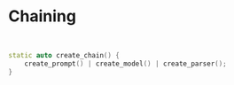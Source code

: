 # Chaining

```c++


static auto create_chain() {
    create_prompt() | create_model() | create_parser();    
}

```